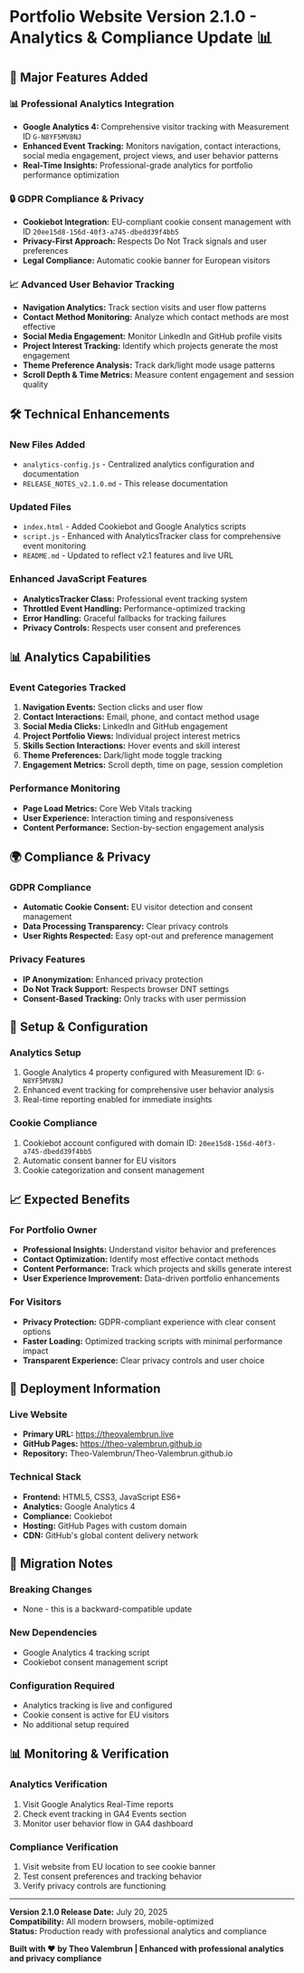 # Portfolio Website Version 2.1.0 - Analytics & Compliance Update 📊

## 🚀 Major Features Added

### 📊 Professional Analytics Integration
- **Google Analytics 4:** Comprehensive visitor tracking with Measurement ID `G-N8YF5MV8NJ`
- **Enhanced Event Tracking:** Monitors navigation, contact interactions, social media engagement, project views, and user behavior patterns
- **Real-Time Insights:** Professional-grade analytics for portfolio performance optimization

### 🔒 GDPR Compliance & Privacy
- **Cookiebot Integration:** EU-compliant cookie consent management with ID `20ee15d8-156d-40f3-a745-dbedd39f4bb5`
- **Privacy-First Approach:** Respects Do Not Track signals and user preferences
- **Legal Compliance:** Automatic cookie banner for European visitors

### 📈 Advanced User Behavior Tracking
- **Navigation Analytics:** Track section visits and user flow patterns
- **Contact Method Monitoring:** Analyze which contact methods are most effective
- **Social Media Engagement:** Monitor LinkedIn and GitHub profile visits
- **Project Interest Tracking:** Identify which projects generate the most engagement
- **Theme Preference Analysis:** Track dark/light mode usage patterns
- **Scroll Depth & Time Metrics:** Measure content engagement and session quality

## 🛠️ Technical Enhancements

### New Files Added
- `analytics-config.js` - Centralized analytics configuration and documentation
- `RELEASE_NOTES_v2.1.0.md` - This release documentation

### Updated Files
- `index.html` - Added Cookiebot and Google Analytics scripts
- `script.js` - Enhanced with AnalyticsTracker class for comprehensive event monitoring
- `README.md` - Updated to reflect v2.1 features and live URL

### Enhanced JavaScript Features
- **AnalyticsTracker Class:** Professional event tracking system
- **Throttled Event Handling:** Performance-optimized tracking
- **Error Handling:** Graceful fallbacks for tracking failures
- **Privacy Controls:** Respects user consent and preferences

## 📊 Analytics Capabilities

### Event Categories Tracked
1. **Navigation Events:** Section clicks and user flow
2. **Contact Interactions:** Email, phone, and contact method usage
3. **Social Media Clicks:** LinkedIn and GitHub engagement
4. **Project Portfolio Views:** Individual project interest metrics
5. **Skills Section Interactions:** Hover events and skill interest
6. **Theme Preferences:** Dark/light mode toggle tracking
7. **Engagement Metrics:** Scroll depth, time on page, session completion

### Performance Monitoring
- **Page Load Metrics:** Core Web Vitals tracking
- **User Experience:** Interaction timing and responsiveness
- **Content Performance:** Section-by-section engagement analysis

## 🌍 Compliance & Privacy

### GDPR Compliance
- **Automatic Cookie Consent:** EU visitor detection and consent management
- **Data Processing Transparency:** Clear privacy controls
- **User Rights Respected:** Easy opt-out and preference management

### Privacy Features
- **IP Anonymization:** Enhanced privacy protection
- **Do Not Track Support:** Respects browser DNT settings
- **Consent-Based Tracking:** Only tracks with user permission

## 🔧 Setup & Configuration

### Analytics Setup
1. Google Analytics 4 property configured with Measurement ID: `G-N8YF5MV8NJ`
2. Enhanced event tracking for comprehensive user behavior analysis
3. Real-time reporting enabled for immediate insights

### Cookie Compliance
1. Cookiebot account configured with domain ID: `20ee15d8-156d-40f3-a745-dbedd39f4bb5`
2. Automatic consent banner for EU visitors
3. Cookie categorization and consent management

## 📈 Expected Benefits

### For Portfolio Owner
- **Professional Insights:** Understand visitor behavior and preferences
- **Contact Optimization:** Identify most effective contact methods
- **Content Performance:** Track which projects and skills generate interest
- **User Experience Improvement:** Data-driven portfolio enhancements

### For Visitors
- **Privacy Protection:** GDPR-compliant experience with clear consent options
- **Faster Loading:** Optimized tracking scripts with minimal performance impact
- **Transparent Experience:** Clear privacy controls and user choice

## 🚀 Deployment Information

### Live Website
- **Primary URL:** https://theovalembrun.live
- **GitHub Pages:** https://theo-valembrun.github.io
- **Repository:** Theo-Valembrun/Theo-Valembrun.github.io

### Technical Stack
- **Frontend:** HTML5, CSS3, JavaScript ES6+
- **Analytics:** Google Analytics 4
- **Compliance:** Cookiebot
- **Hosting:** GitHub Pages with custom domain
- **CDN:** GitHub's global content delivery network

## 🔄 Migration Notes

### Breaking Changes
- None - this is a backward-compatible update

### New Dependencies
- Google Analytics 4 tracking script
- Cookiebot consent management script

### Configuration Required
- Analytics tracking is live and configured
- Cookie consent is active for EU visitors
- No additional setup required

## 📊 Monitoring & Verification

### Analytics Verification
1. Visit Google Analytics Real-Time reports
2. Check event tracking in GA4 Events section
3. Monitor user behavior flow in GA4 dashboard

### Compliance Verification
1. Visit website from EU location to see cookie banner
2. Test consent preferences and tracking behavior
3. Verify privacy controls are functioning

---

**Version 2.1.0 Release Date:** July 20, 2025  
**Compatibility:** All modern browsers, mobile-optimized  
**Status:** Production ready with professional analytics and compliance  

**Built with ❤️ by Theo Valembrun | Enhanced with professional analytics and privacy compliance**